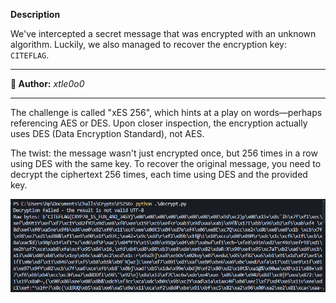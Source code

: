 **Description**

We've intercepted a secret message that was encrypted with an unknown algorithm. Luckily, we also managed to recover the encryption key: `CITEFLAG`.

---

**👤 Author:** *xtle0o0*

---

The challenge is called "xES 256", which hints at a play on words—perhaps referencing AES or DES. Upon closer inspection, the encryption actually uses DES (Data Encryption Standard), not AES.

The twist: the message wasn't just encrypted once, but 256 times in a row using DES with the same key. To recover the original message, you need to decrypt the ciphertext 256 times, each time using DES and the provided key.

![image](../../assets/xes.png)